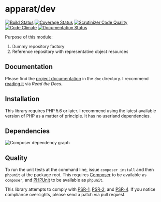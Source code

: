 # apparat/dev

[![Build Status](https://secure.travis-ci.org/apparat/dev.svg)](https://travis-ci.org/apparat/dev)
[![Coverage Status](https://coveralls.io/repos/apparat/dev/badge.svg?branch=master&service=github)](https://coveralls.io/github/apparat/dev?branch=master)
[![Scrutinizer Code Quality](https://scrutinizer-ci.com/g/apparat/dev/badges/quality-score.png?b=master)](https://scrutinizer-ci.com/g/apparat/dev/?branch=master)
[![Code Climate](https://codeclimate.com/github/apparat/dev/badges/gpa.svg)](https://codeclimate.com/github/apparat/dev)
[![Documentation Status](https://readthedocs.org/projects/apparat-dev/badge/?version=latest)](http://apparat-dev.readthedocs.io/en/latest/?badge=latest)

Purpose of this module:

1. Dummy repository factory
2. Reference repository with representative object resources

## Documentation

Please find the [project documentation](doc/index.md) in the `doc` directory. I recommend [reading it](http://apparat-dev.readthedocs.io/) via *Read the Docs*.

## Installation

This library requires PHP 5.6 or later. I recommend using the latest available version of PHP as a matter of principle. It has no userland dependencies.

## Dependencies

![Composer dependency graph](https://cdn.rawgit.com/apparat/apparat-dev/master/doc/dependencies.svg)

## Quality

To run the unit tests at the command line, issue `composer install` and then `phpunit` at the package root. This requires [Composer](http://getcomposer.org/) to be available as `composer`, and [PHPUnit](http://phpunit.de/manual/) to be available as `phpunit`.

This library attempts to comply with [PSR-1][], [PSR-2][], and [PSR-4][]. If you notice compliance oversights, please send a patch via pull request.

[PSR-1]: https://github.com/php-fig/fig-standards/blob/master/accepted/PSR-1-basic-coding-standard.md
[PSR-2]: https://github.com/php-fig/fig-standards/blob/master/accepted/PSR-2-coding-style-guide.md
[PSR-4]: https://github.com/php-fig/fig-standards/blob/master/accepted/PSR-4-autoloader.md
